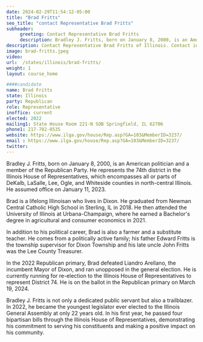 ```yaml
---
date: 2024-02-29T11:54:12-05:00
title: "Brad Fritts"
seo_title: "contact Representative Brad Fritts"
subheader:
     greeting: Contact Representative Brad Fritts
     description: Bradley J. Fritts, born on January 8, 2000, is an American politician and a member of the Republican Party. He represents the 74th district in the Illinois House of Representatives, which encompasses all or parts of DeKalb, LaSalle, Lee, Ogle, and Whiteside counties in north-central Illinois.
description: Contact Representative Brad Fritts of Illinois. Contact information for Brad Fritts includes email address, phone number, and mailing address.
image: brad-fritts.jpeg
video:
url:  /states/illinois/brad-fritts/
weight: 1
layout: course_home

####candidate
name: Brad Fritts
state: Illinois
party: Republican
role: Representative
inoffice: current
elected: 2022
mailing1: State House Room 221-N SOB Springfield, IL 62706
phone1: 217-782-0535
website: https://www.ilga.gov/house/Rep.asp?GA=103&MemberID=3237/
email : https://www.ilga.gov/house/Rep.asp?GA=103&MemberID=3237/
twitter:
---
```


Bradley J. Fritts, born on January 8, 2000, is an American politician and a member of the Republican Party. He represents the 74th district in the Illinois House of Representatives, which encompasses all or parts of DeKalb, LaSalle, Lee, Ogle, and Whiteside counties in north-central Illinois. He assumed office on January 11, 2023.

Brad is a lifelong Illinoisan who lives in Dixon. He graduated from Newman Central Catholic High School in Sterling, IL in 2018. He then attended the University of Illinois at Urbana-Champaign, where he earned a Bachelor's degree in agricultural and consumer economics in 2021.

In addition to his political career, Brad is also a farmer and a substitute teacher. He comes from a politically active family; his father Edward Fritts is the township supervisor for Dixon Township and his late uncle John Fritts was the Lee County Treasurer.

In the 2022 Republican primary, Brad defeated Liandro Arellano, the incumbent Mayor of Dixon, and ran unopposed in the general election. He is currently running for re-election to the Illinois House of Representatives to represent District 74. He is on the ballot in the Republican primary on March 19, 2024.

Bradley J. Fritts is not only a dedicated public servant but also a trailblazer. In 2022, he became the youngest legislator ever elected to the Illinois General Assembly at only 22 years old. In his first year, he passed four bipartisan bills through the Illinois House of Representatives, demonstrating his commitment to serving his constituents and making a positive impact on his community.
